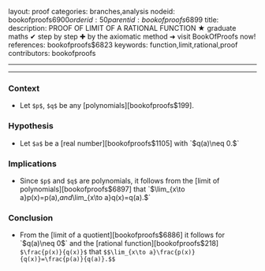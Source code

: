 layout: proof
categories: branches,analysis
nodeid: bookofproofs$6900
orderid: 50
parentid: bookofproofs$6899
title: 
description: PROOF OF LIMIT OF A RATIONAL FUNCTION &#9733; graduate maths &#10004; step by step &#10010; by the axiomatic method &#10140; visit BookOfProofs now!
references: bookofproofs$6823
keywords: function,limit,rational,proof
contributors: bookofproofs

---


---

### Context

* Let `$p$`, `$q$` be any [polynomials][bookofproofs$199].
### Hypothesis

* Let `$a$` be a [real number][bookofproofs$1105] with `$q(a)\neq 0.$`

### Implications

* Since `$p$` and `$q$` are polynomials, it follows from the [limit of polynomials][bookofproofs$6897] that `$\lim_{x\to a}p(x)=p(a),$` and `$\lim_{x\to a}q(x)=q(a).$` 

### Conclusion

* From the [limit of a quotient][bookofproofs$6886] it follows for `$q(a)\neq 0$` and the 
 [rational function][bookofproofs$218] `$\frac{p(x)}{q(x)}$` that `$$\lim_{x\to a}\frac{p(x)}{q(x)}=\frac{p(a)}{q(a)}.$$`
